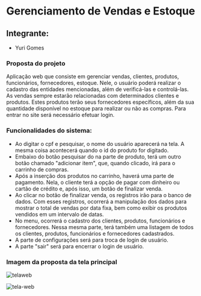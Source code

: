 # Gerenciamento de Vendas e Estoque
## Integrante:
- Yuri Gomes

### Proposta do projeto
  Aplicação web que consiste em gerenciar vendas, clientes, produtos, funcionários, fornecedores, estoque. Nele, o usuário poderá realizar o cadastro das entidades
  mencionadas, além de verificá-las e controlá-las. 
  As vendas sempre estarão relacionadas com determinados clientes e produtos. Estes produtos terão seus fornecedores específicos, além da sua quantidade disponível
  no estoque para realizar ou não as compras.
  Para entrar no site será necessário efetuar login.
  

###  Funcionalidades do sistema: 

- Ao digitar o cpf e pesquisar, o nome do usuário aparecerá na tela. A mesma coisa acontecerá quando o id do produto for digitado.
- Embaixo do botão pesquisar do na parte de produto, terá um outro botão chamado "adicionar item", que, quando clicado, irá para o carrinho de compras.
- Após a inserção dos produtos no carrinho, haverá uma parte de pagamento. Nela, o cliente terá a opção de pagar com dinheiro ou cartão de crédito e, após isso, 
um botão de finalizar venda.
- Ao clicar no botão de finalizar venda, os registros irão para o banco de dados. Com esses registros, ocorrerá a manipulação dos dados para mostrar o total de vendas por data fixa, bem
  como exibir os produtos vendidos em um intervalo de datas.
- No menu, ocorrerá o cadastro dos clientes, produtos, funcionários e fornecedores. Nessa mesma parte, terá também uma listagem de todos os clientes, produtos, funcionários e
  fornecedores cadastrados.
- A parte de configurações será para troca de login de usuário.
- A parte "sair" será para encerrar o login de usuário.
  
### Imagem da proposta da tela principal
![telaweb](https://github.com/adsyuri/sales-management/assets/145518138/099c8e51-e144-494f-b31b-2e14b5b9facf)


![tela-web](https://github.com/adsyuri/sales-management/assets/145518138/240688bc-de7b-4f60-b505-40fda5d45312)


